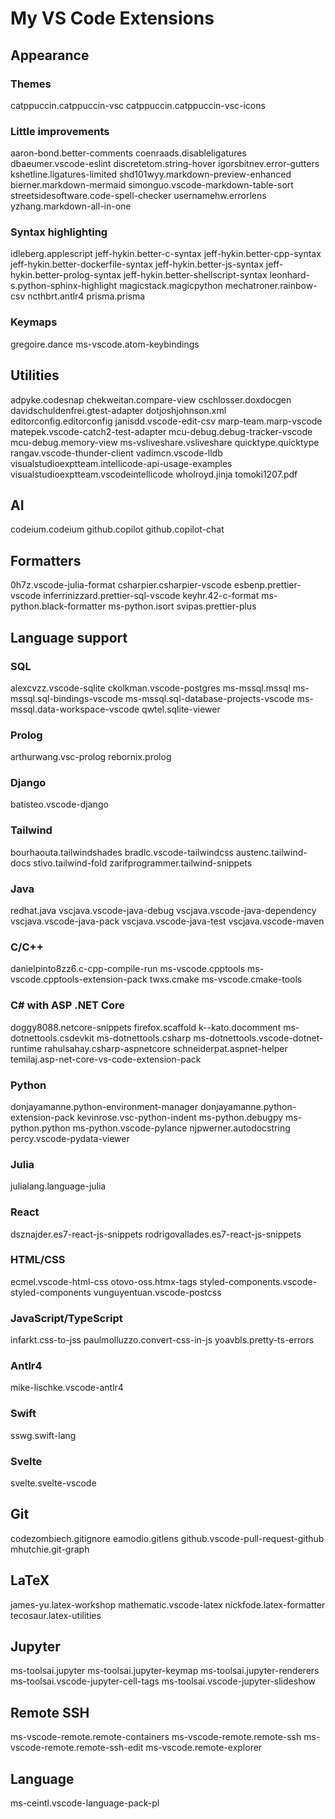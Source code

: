 # My VS Code Extensions

## Appearance
### Themes
catppuccin.catppuccin-vsc
catppuccin.catppuccin-vsc-icons

### Little improvements
aaron-bond.better-comments
coenraads.disableligatures
dbaeumer.vscode-eslint
discretetom.string-hover
igorsbitnev.error-gutters
kshetline.ligatures-limited
shd101wyy.markdown-preview-enhanced
bierner.markdown-mermaid
simonguo.vscode-markdown-table-sort
streetsidesoftware.code-spell-checker
usernamehw.errorlens
yzhang.markdown-all-in-one

### Syntax highlighting
idleberg.applescript
jeff-hykin.better-c-syntax
jeff-hykin.better-cpp-syntax
jeff-hykin.better-dockerfile-syntax
jeff-hykin.better-js-syntax
jeff-hykin.better-prolog-syntax
jeff-hykin.better-shellscript-syntax
leonhard-s.python-sphinx-highlight
magicstack.magicpython
mechatroner.rainbow-csv
ncthbrt.antlr4
prisma.prisma

### Keymaps
gregoire.dance
ms-vscode.atom-keybindings


## Utilities
adpyke.codesnap
chekweitan.compare-view
cschlosser.doxdocgen
davidschuldenfrei.gtest-adapter
dotjoshjohnson.xml
editorconfig.editorconfig
janisdd.vscode-edit-csv
marp-team.marp-vscode
matepek.vscode-catch2-test-adapter
mcu-debug.debug-tracker-vscode
mcu-debug.memory-view
ms-vsliveshare.vsliveshare
quicktype.quicktype
rangav.vscode-thunder-client
vadimcn.vscode-lldb
visualstudioexptteam.intellicode-api-usage-examples
visualstudioexptteam.vscodeintellicode
wholroyd.jinja
tomoki1207.pdf


## AI
codeium.codeium
github.copilot
github.copilot-chat


## Formatters
0h7z.vscode-julia-format
csharpier.csharpier-vscode
esbenp.prettier-vscode
inferrinizzard.prettier-sql-vscode
keyhr.42-c-format
ms-python.black-formatter
ms-python.isort
svipas.prettier-plus


## Language support
### SQL
alexcvzz.vscode-sqlite
ckolkman.vscode-postgres
ms-mssql.mssql
ms-mssql.sql-bindings-vscode
ms-mssql.sql-database-projects-vscode
ms-mssql.data-workspace-vscode
qwtel.sqlite-viewer

### Prolog
arthurwang.vsc-prolog
rebornix.prolog

### Django
batisteo.vscode-django

### Tailwind
bourhaouta.tailwindshades
bradlc.vscode-tailwindcss
austenc.tailwind-docs
stivo.tailwind-fold
zarifprogrammer.tailwind-snippets

### Java
redhat.java
vscjava.vscode-java-debug
vscjava.vscode-java-dependency
vscjava.vscode-java-pack
vscjava.vscode-java-test
vscjava.vscode-maven

### C/C++
danielpinto8zz6.c-cpp-compile-run
ms-vscode.cpptools
ms-vscode.cpptools-extension-pack
twxs.cmake
ms-vscode.cmake-tools

### C# with ASP .NET Core
doggy8088.netcore-snippets
firefox.scaffold
k--kato.docomment
ms-dotnettools.csdevkit
ms-dotnettools.csharp
ms-dotnettools.vscode-dotnet-runtime
rahulsahay.csharp-aspnetcore
schneiderpat.aspnet-helper
temilaj.asp-net-core-vs-code-extension-pack

### Python
donjayamanne.python-environment-manager
donjayamanne.python-extension-pack
kevinrose.vsc-python-indent
ms-python.debugpy
ms-python.python
ms-python.vscode-pylance
njpwerner.autodocstring
percy.vscode-pydata-viewer

### Julia
julialang.language-julia

### React
dsznajder.es7-react-js-snippets
rodrigovallades.es7-react-js-snippets

### HTML/CSS
ecmel.vscode-html-css
otovo-oss.htmx-tags
styled-components.vscode-styled-components
vunguyentuan.vscode-postcss

### JavaScript/TypeScript
infarkt.css-to-jss
paulmolluzzo.convert-css-in-js
yoavbls.pretty-ts-errors

### Antlr4
mike-lischke.vscode-antlr4

### Swift
sswg.swift-lang

### Svelte
svelte.svelte-vscode


## Git
codezombiech.gitignore
eamodio.gitlens
github.vscode-pull-request-github
mhutchie.git-graph


## LaTeX
james-yu.latex-workshop
mathematic.vscode-latex
nickfode.latex-formatter
tecosaur.latex-utilities


## Jupyter
ms-toolsai.jupyter
ms-toolsai.jupyter-keymap
ms-toolsai.jupyter-renderers
ms-toolsai.vscode-jupyter-cell-tags
ms-toolsai.vscode-jupyter-slideshow


## Remote SSH
ms-vscode-remote.remote-containers
ms-vscode-remote.remote-ssh
ms-vscode-remote.remote-ssh-edit
ms-vscode.remote-explorer


## Language
ms-ceintl.vscode-language-pack-pl

